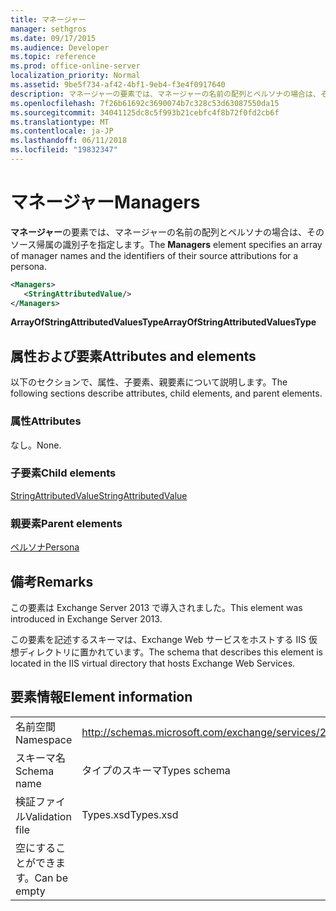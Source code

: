 ```yaml
---
title: マネージャー
manager: sethgros
ms.date: 09/17/2015
ms.audience: Developer
ms.topic: reference
ms.prod: office-online-server
localization_priority: Normal
ms.assetid: 9be5f734-af42-4bf1-9eb4-f3e4f0917640
description: マネージャーの要素では、マネージャーの名前の配列とペルソナの場合は、そのソース帰属の識別子を指定します。
ms.openlocfilehash: 7f26b61692c3690074b7c328c53d63087550da15
ms.sourcegitcommit: 34041125dc8c5f993b21cebfc4f8b72f0fd2cb6f
ms.translationtype: MT
ms.contentlocale: ja-JP
ms.lasthandoff: 06/11/2018
ms.locfileid: "19832347"
---
```

# <a name="managers"></a><span data-ttu-id="ef486-103">マネージャー</span><span class="sxs-lookup"><span data-stu-id="ef486-103">Managers</span></span>

<span data-ttu-id="ef486-104">**マネージャー**の要素では、マネージャーの名前の配列とペルソナの場合は、そのソース帰属の識別子を指定します。</span><span class="sxs-lookup"><span data-stu-id="ef486-104">The **Managers** element specifies an array of manager names and the identifiers of their source attributions for a persona.</span></span> 
  
```XML
<Managers>
   <StringAttributedValue/>
</Managers>
```

 <span data-ttu-id="ef486-105">**ArrayOfStringAttributedValuesType**</span><span class="sxs-lookup"><span data-stu-id="ef486-105">**ArrayOfStringAttributedValuesType**</span></span>
## <a name="attributes-and-elements"></a><span data-ttu-id="ef486-106">属性および要素</span><span class="sxs-lookup"><span data-stu-id="ef486-106">Attributes and elements</span></span>

<span data-ttu-id="ef486-107">以下のセクションで、属性、子要素、親要素について説明します。</span><span class="sxs-lookup"><span data-stu-id="ef486-107">The following sections describe attributes, child elements, and parent elements.</span></span>
  
### <a name="attributes"></a><span data-ttu-id="ef486-108">属性</span><span class="sxs-lookup"><span data-stu-id="ef486-108">Attributes</span></span>

<span data-ttu-id="ef486-109">なし。</span><span class="sxs-lookup"><span data-stu-id="ef486-109">None.</span></span>
  
### <a name="child-elements"></a><span data-ttu-id="ef486-110">子要素</span><span class="sxs-lookup"><span data-stu-id="ef486-110">Child elements</span></span>

[<span data-ttu-id="ef486-111">StringAttributedValue</span><span class="sxs-lookup"><span data-stu-id="ef486-111">StringAttributedValue</span></span>](stringattributedvalue.md)
  
### <a name="parent-elements"></a><span data-ttu-id="ef486-112">親要素</span><span class="sxs-lookup"><span data-stu-id="ef486-112">Parent elements</span></span>

[<span data-ttu-id="ef486-113">ペルソナ</span><span class="sxs-lookup"><span data-stu-id="ef486-113">Persona</span></span>](persona.md)
  
## <a name="remarks"></a><span data-ttu-id="ef486-114">備考</span><span class="sxs-lookup"><span data-stu-id="ef486-114">Remarks</span></span>

<span data-ttu-id="ef486-115">この要素は Exchange Server 2013 で導入されました。</span><span class="sxs-lookup"><span data-stu-id="ef486-115">This element was introduced in Exchange Server 2013.</span></span>
  
<span data-ttu-id="ef486-116">この要素を記述するスキーマは、Exchange Web サービスをホストする IIS 仮想ディレクトリに置かれています。</span><span class="sxs-lookup"><span data-stu-id="ef486-116">The schema that describes this element is located in the IIS virtual directory that hosts Exchange Web Services.</span></span>
  
## <a name="element-information"></a><span data-ttu-id="ef486-117">要素情報</span><span class="sxs-lookup"><span data-stu-id="ef486-117">Element information</span></span>

|||
|:-----|:-----|
|<span data-ttu-id="ef486-118">名前空間</span><span class="sxs-lookup"><span data-stu-id="ef486-118">Namespace</span></span>  <br/> |http://schemas.microsoft.com/exchange/services/2006/types  <br/> |
|<span data-ttu-id="ef486-119">スキーマ名</span><span class="sxs-lookup"><span data-stu-id="ef486-119">Schema name</span></span>  <br/> |<span data-ttu-id="ef486-120">タイプのスキーマ</span><span class="sxs-lookup"><span data-stu-id="ef486-120">Types schema</span></span>  <br/> |
|<span data-ttu-id="ef486-121">検証ファイル</span><span class="sxs-lookup"><span data-stu-id="ef486-121">Validation file</span></span>  <br/> |<span data-ttu-id="ef486-122">Types.xsd</span><span class="sxs-lookup"><span data-stu-id="ef486-122">Types.xsd</span></span>  <br/> |
|<span data-ttu-id="ef486-123">空にすることができます。</span><span class="sxs-lookup"><span data-stu-id="ef486-123">Can be empty</span></span>  <br/> ||
   

